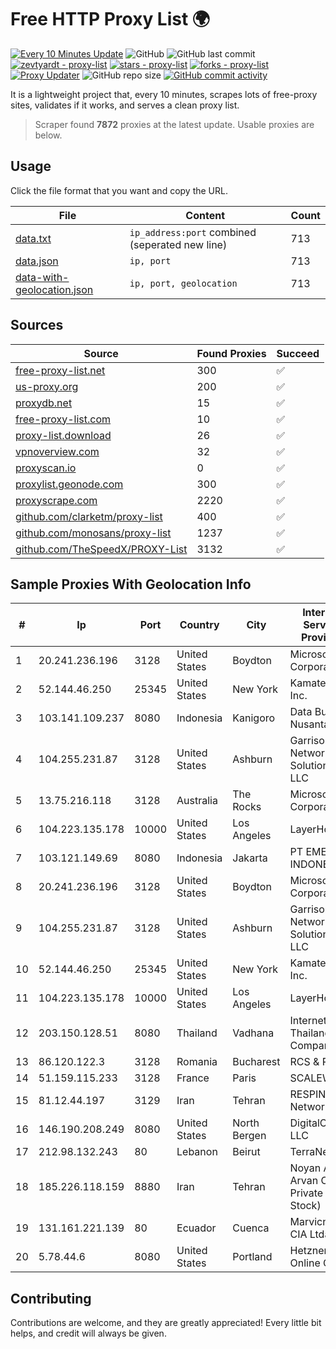 
# Free HTTP Proxy List 🌍

[![Every 10 Minutes Update](https://github.com/mertguvencli/http-proxy-list/actions/workflows/main.yml/badge.svg?branch=main)](https://github.com/mertguvencli/http-proxy-list/actions/workflows/main.yml)
![GitHub](https://img.shields.io/github/license/mertguvencli/http-proxy-list)
![GitHub last commit](https://img.shields.io/github/last-commit/mertguvencli/http-proxy-list)
[![zevtyardt - proxy-list](https://img.shields.io/static/v1?label=zevtyardt&message=proxy-list&color=blue&logo=github)](https://github.com/zevtyardt/proxy-list "Go to GitHub repo")
[![stars - proxy-list](https://img.shields.io/github/stars/zevtyardt/proxy-list?style=social)](https://github.com/zevtyardt/proxy-list)
[![forks - proxy-list](https://img.shields.io/github/forks/zevtyardt/proxy-list?style=social)](https://github.com/zevtyardt/proxy-list)
[![Proxy Updater](https://github.com/zevtyardt/proxy-list/workflows/Proxy%20Updater/badge.svg)](https://github.com/zevtyardt/proxy-list/actions?query=workflow:"Proxy+Updater")
![GitHub repo size](https://img.shields.io/github/repo-size/zevtyardt/proxy-list)
[![GitHub commit activity](https://img.shields.io/github/commit-activity/m/zevtyardt/proxy-list?logo=commits)](https://github.com/zevtyardt/proxy-list/commits/main)

It is a lightweight project that, every 10 minutes, scrapes lots of free-proxy sites, validates if it works, and serves a clean proxy list.

> Scraper found **7872** proxies at the latest update. Usable proxies are below.

## Usage

Click the file format that you want and copy the URL.

|File|Content|Count|
|----|-------|-----|
|[data.txt](https://raw.githubusercontent.com/mertguvencli/http-proxy-list/main/proxy-list/data.txt)|`ip_address:port` combined (seperated new line)|713|
|[data.json](https://raw.githubusercontent.com/mertguvencli/http-proxy-list/main/proxy-list/data.json)|`ip, port`|713|
|[data-with-geolocation.json](https://raw.githubusercontent.com/mertguvencli/http-proxy-list/main/proxy-list/data-with-geolocation.json)|`ip, port, geolocation`|713|

## Sources

|Source|Found Proxies|Succeed|
|------|-------------|-------|
|[free-proxy-list.net](https://free-proxy-list.net)|300|✅|
|[us-proxy.org](https://www.us-proxy.org)|200|✅|
|[proxydb.net](http://proxydb.net)|15|✅|
|[free-proxy-list.com](https://free-proxy-list.com/?page=&port=&type%5B%5D=http&type%5B%5D=https&up_time=0&search=Search)|10|✅|
|[proxy-list.download](https://www.proxy-list.download/HTTP)|26|✅|
|[vpnoverview.com](https://vpnoverview.com/privacy/anonymous-browsing/free-proxy-servers)|32|✅|
|[proxyscan.io](https://www.proxyscan.io)|0|✅|
|[proxylist.geonode.com](https://proxylist.geonode.com/api/proxy-list?limit=300&page=1&sort_by=lastChecked&sort_type=desc&protocols=http,https)|300|✅|
|[proxyscrape.com](https://api.proxyscrape.com/v2/?request=displayproxies&protocol=http&timeout=10000&country=all&ssl=all&anonymity=all)|2220|✅|
|[github.com/clarketm/proxy-list](https://raw.githubusercontent.com/clarketm/proxy-list/master/proxy-list-raw.txt)|400|✅|
|[github.com/monosans/proxy-list](https://raw.githubusercontent.com/monosans/proxy-list/main/proxies/http.txt)|1237|✅|
|[github.com/TheSpeedX/PROXY-List](https://raw.githubusercontent.com/TheSpeedX/PROXY-List/master/http.txt)|3132|✅|


## Sample Proxies With Geolocation Info

|#|Ip|Port|Country|City|Internet Service Provider|
|-|--|----|-------|----|-------------------------|
|1|20.241.236.196|3128|United States|Boydton|Microsoft Corporation|
|2|52.144.46.250|25345|United States|New York|Kamatera, Inc.|
|3|103.141.109.237|8080|Indonesia|Kanigoro|Data Buana Nusantara|
|4|104.255.231.87|3128|United States|Ashburn|Garrison Network Solutions LLC|
|5|13.75.216.118|3128|Australia|The Rocks|Microsoft Corporation|
|6|104.223.135.178|10000|United States|Los Angeles|LayerHost|
|7|103.121.149.69|8080|Indonesia|Jakarta|PT EMERIO INDONESIA|
|8|20.241.236.196|3128|United States|Boydton|Microsoft Corporation|
|9|104.255.231.87|3128|United States|Ashburn|Garrison Network Solutions LLC|
|10|52.144.46.250|25345|United States|New York|Kamatera, Inc.|
|11|104.223.135.178|10000|United States|Los Angeles|LayerHost|
|12|203.150.128.51|8080|Thailand|Vadhana|Internet Thailand Company Ltd|
|13|86.120.122.3|3128|Romania|Bucharest|RCS & RDS|
|14|51.159.115.233|3128|France|Paris|SCALEWAY|
|15|81.12.44.197|3129|Iran|Tehran|RESPINA Networks|
|16|146.190.208.249|8080|United States|North Bergen|DigitalOcean, LLC|
|17|212.98.132.243|80|Lebanon|Beirut|TerraNet sal|
|18|185.226.118.159|8880|Iran|Tehran|Noyan Abr Arvan Co. ( Private Joint Stock)|
|19|131.161.221.139|80|Ecuador|Cuenca|Marvicnet CIA Ltda|
|20|5.78.44.6|8080|United States|Portland|Hetzner Online GmbH|



## Contributing

Contributions are welcome, and they are greatly appreciated! Every
little bit helps, and credit will always be given.

